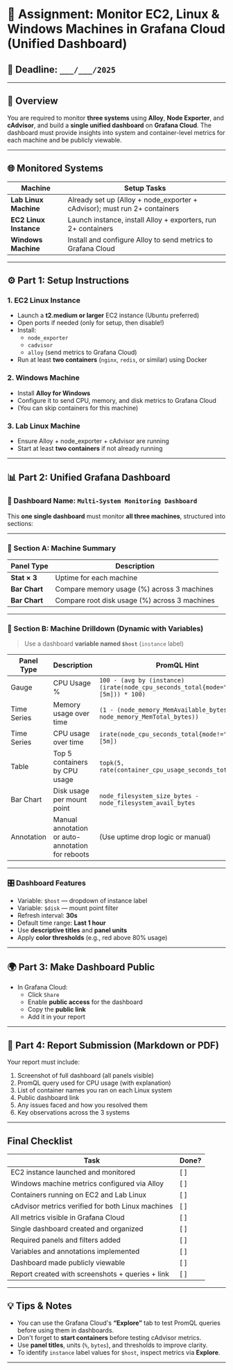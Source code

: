 # 🎯 Assignment: Monitor EC2, Linux & Windows Machines in Grafana Cloud (Unified Dashboard)

## 📅 Deadline: `___/___/2025`

---

## 🔧 Overview

You are required to monitor **three systems** using **Alloy**, **Node Exporter**, and **cAdvisor**, and build a **single unified dashboard** on **Grafana Cloud**. The dashboard must provide insights into system and container-level metrics for each machine and be publicly viewable.

---

## 🌐 Monitored Systems

| Machine             | Setup Tasks                                                                 |
|---------------------|------------------------------------------------------------------------------|
| **Lab Linux Machine**  | Already set up (Alloy + node_exporter + cAdvisor); must run 2+ containers |
| **EC2 Linux Instance** | Launch instance, install Alloy + exporters, run 2+ containers              |
| **Windows Machine**    | Install and configure Alloy to send metrics to Grafana Cloud              |

---

## ⚙️ Part 1: Setup Instructions

### 1. EC2 Linux Instance
- Launch a **t2.medium or larger** EC2 instance (Ubuntu preferred)
- Open ports if needed (only for setup, then disable!)
- Install:
  - `node_exporter`
  - `cadvisor`
  - `alloy` (send metrics to Grafana Cloud)
- Run at least **two containers** (`nginx`, `redis`, or similar) using Docker

### 2. Windows Machine
- Install **Alloy for Windows**
- Configure it to send CPU, memory, and disk metrics to Grafana Cloud
- (You can skip containers for this machine)

### 3. Lab Linux Machine
- Ensure Alloy + node_exporter + cAdvisor are running
- Start at least **two containers** if not already running

---

## 📊 Part 2: Unified Grafana Dashboard

### 📛 Dashboard Name: `Multi-System Monitoring Dashboard`

This **one single dashboard** must monitor **all three machines**, structured into sections:

---

### 🧩 Section A: Machine Summary

| Panel Type | Description |
|------------|-------------|
| **Stat × 3** | Uptime for each machine |
| **Bar Chart** | Compare memory usage (%) across 3 machines |
| **Bar Chart** | Compare root disk usage (%) across 3 machines |

---

### 🧩 Section B: Machine Drilldown (Dynamic with Variables)

> Use a dashboard **variable named `$host`** (`instance` label)

| Panel Type    | Description                                         | PromQL Hint |
|---------------|-----------------------------------------------------|-------------|
| Gauge         | CPU Usage %                                          | `100 - (avg by (instance) (irate(node_cpu_seconds_total{mode="idle"}[5m])) * 100)` |
| Time Series   | Memory usage over time                               | `(1 - (node_memory_MemAvailable_bytes / node_memory_MemTotal_bytes))` |
| Time Series   | CPU usage over time                                  | `irate(node_cpu_seconds_total{mode!="idle"}[5m])` |
| Table         | Top 5 containers by CPU usage                        | `topk(5, rate(container_cpu_usage_seconds_total[5m]))` |
| Bar Chart     | Disk usage per mount point                           | `node_filesystem_size_bytes - node_filesystem_avail_bytes` |
| Annotation    | Manual annotation or auto-annotation for reboots     | (Use uptime drop logic or manual) |

---

### 🎛 Dashboard Features
- Variable: `$host` — dropdown of instance label
- Variable: `$disk` — mount point filter
- Refresh interval: **30s**
- Default time range: **Last 1 hour**
- Use **descriptive titles** and **panel units**
- Apply **color thresholds** (e.g., red above 80% usage)

---

## 🌍 Part 3: Make Dashboard Public

- In Grafana Cloud:
  - Click `Share`
  - Enable **public access** for the dashboard
  - Copy the **public link**
  - Add it in your report

---

## 📝 Part 4: Report Submission (Markdown or PDF)

Your report must include:

1. Screenshot of full dashboard (all panels visible)
2. PromQL query used for CPU usage (with explanation)
3. List of container names you ran on each Linux system
4. Public dashboard link
5. Any issues faced and how you resolved them
6. Key observations across the 3 systems

---

## Final Checklist

| Task                                               | Done? |
|----------------------------------------------------|--------|
| EC2 instance launched and monitored                | [ ]    |
| Windows machine metrics configured via Alloy       | [ ]    |
| Containers running on EC2 and Lab Linux            | [ ]    |
| cAdvisor metrics verified for both Linux machines  | [ ]    |
| All metrics visible in Grafana Cloud               | [ ]    |
| Single dashboard created and organized             | [ ]    |
| Required panels and filters added                  | [ ]    |
| Variables and annotations implemented              | [ ]    |
| Dashboard made publicly viewable                   | [ ]    |
| Report created with screenshots + queries + link   | [ ]    |

---

## 💡 Tips & Notes

- You can use the Grafana Cloud's **“Explore”** tab to test PromQL queries before using them in dashboards.
- Don't forget to **start containers** before testing cAdvisor metrics.
- Use **panel titles**, units (`%`, `bytes`), and thresholds to improve clarity.
- To identify `instance` label values for `$host`, inspect metrics via **Explore**.

---

